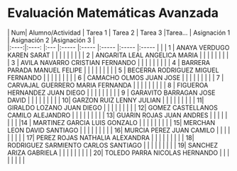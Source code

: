 # Evaluación Matemáticas Avanzada


| Num| Alumno/Actividad | Tarea 1 | Tarea 2 |  Tarea 3 |Tarea... | Asignación 1 | Asignación 2 |Asignación 3 |       
|:----:|:----:          |:---     |:-----   |:-----    |:-----   |:-----        |:-----        |          |
| 1 |	ANAYA VERDUGO KAREN SARAT | |         |          |         |              |              |          |
| 2	| ANGARITA LEAL ANGELICA MARIA | |         |          |         |              |              |          |
| 3	| AVILA NAVARRO CRISTIAN FERNANDO | |         |          |         |              |              |          |
| 4	| BARRERA PARADA MANUEL FELIPE | |         |          |         |              |              |          |
| 5	| BECERRA RODRIGUEZ MIGUEL FERNANDO | |         |          |         |              |              |          |
| 6	| CAMACHO OLMOS JUAN JOSE | |         |          |         |              |              |          |
| 7	| CARVAJAL GUERRERO MARIA FERNANDA | |         |          |         |              |              |          |
| 8	| FIGUEROA HERNANDEZ JUAN DIEGO | |         |          |         |              |              |          |
| 9	| GARAVITO BARRAGAN JOSE DAVID | |         |          |         |              |              |          |
| 10| GARZON RUIZ LENNY JULIAN | |         |          |         |              |              |          |
| 11|	GIRALDO LOZANO JUAN DIEGO | |         |          |         |              |              |          |
| 12| GOMEZ CASTELLANOS CAMILO ALEJANDRO | |         |          |         |              |              |          |
| 13|	GUARIN ROJAS JUAN ANDRES | |         |          |         |              |              |          |
|14	| MARTINEZ GARCIA LUIS GONZALO | |         |          |         |              |              |          |
| 15| MERCHAN LEON DAVID SANTIAGO | |         |          |         |              |              |          |
| 16| MURCIA PEREZ JUAN CAMILO | |         |          |         |              |              |          |
| 17| PEREZ ROJAS NATHALIA ALEXANDRA | |         |          |         |              |              |          |
| 18| RODRIGUEZ SARMIENTO CARLOS SANTIAGO | |         |          |         |              |              |          |
| 19| SANCHEZ ARIZA GABRIELA | |         |          |         |              |              |          |
| 20| TOLEDO PARRA NICOLAS HERNANDO | |         |          |         |              |              |          |
